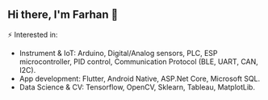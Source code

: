 ## Hi there, I'm Farhan 👋

⚡ Interested in:
   - Instrument & IoT: Arduino, Digital/Analog sensors, PLC, ESP microcontroller, PID control, Communication Protocol (BLE, UART, CAN, I2C).
   - App development: Flutter, Android Native, ASP.Net Core, Microsoft SQL. 
   - Data Science & CV: Tensorflow, OpenCV, Sklearn, Tableau, MatplotLib.
<br />



